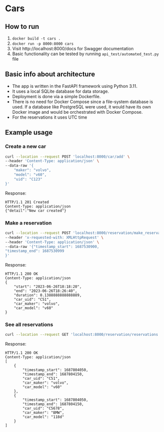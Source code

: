 # Cars

## How to run
1. `docker build -t cars .`
2. `docker run -p 8000:8000 cars`
3. Visit http://localhost:8000/docs for Swagger documentation
4. Basic functionality can be tested by running `api_test/automated_test.py` file

## Basic info about architecture
- The app is written in the FastAPI framework using Python 3.11.
- It uses a local SQLite database for data storage.
- Deployment is done via a simple Dockerfile.
- There is no need for Docker Compose since a file-system database is used. If a database like PostgreSQL were used, it would have its own Docker image and would be orchestrated with Docker Compose.
- For the reservations it uses UTC time

## Example usage
### Create a new car
```bash
curl --location --request POST 'localhost:8000/car/add' \
--header 'Content-Type: application/json' \
--data-raw '{
    "maker": "volvo",
    "model": "v60",
    "uid": "C123"
}'
```
Response:
```
HTTP/1.1 201 Created
Content-Type: application/json
{"detail":"New car created"}
```

### Make a reservation
```bash
curl --location --request POST 'localhost:8000/reservation/make_reservation' \
--header 'x-requested-with: XMLHttpRequest' \
--header 'Content-Type: application/json' \
--data-raw '{"timestamp_start": 1687530900,
"timestamp_end": 1687530999
}'
```
Response:
```
HTTP/1.1 200 OK
Content-Type: application/json
{
    "start": "2023-06-26T18:18:20",
    "end": "2023-06-26T18:26:40",
    "duration": 0.1388888888888889,
    "car_uid": "C51",
    "car_maker": "volvo",
    "car_model": "v60"
}
```

### See all reservations
```bash
curl --location --request GET 'localhost:8000/reservation/reservations'
```
Response:
```
HTTP/1.1 200 OK
Content-Type: application/json
[
    {
        "timestamp_start": 1687804050,
        "timestamp_end": 1687804150,
        "car_uid": "C51",
        "car_maker": "volvo",
        "car_model": "v60"
    },
    {
        "timestamp_start": 1687804050,
        "timestamp_end": 1687804150,
        "car_uid": "C5678",
        "car_maker": "BMW",
        "car_model": "118d"
    }
]
```